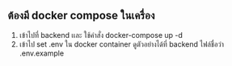 

## ต้องมี docker compose ในเครื่อง
1. เข้าไปที่ backend เเละ ใช้คำสั่ง docker-compose up -d
2. เข้าไป set .env ใน docker container ดูตัวอย่างได้ที่ backend ไฟล์ชื่อว่า .env.example